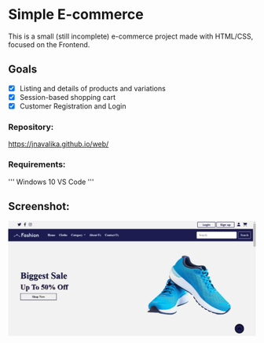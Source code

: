 
# Simple E-commerce

This is a small (still incomplete) e-commerce project made with HTML/CSS, focused on the Frontend.

## Goals

- [x]  Listing and details of products and variations
- [x]  Session-based shopping cart
- [x]  Customer Registration and Login

### Repository:

https://jnavalika.github.io/web/

### Requirements:
'''
Windows 10
VS Code
'''
## Screenshot:
![image](https://github.com/JNavalika/web/blob/main/6.PNG)
